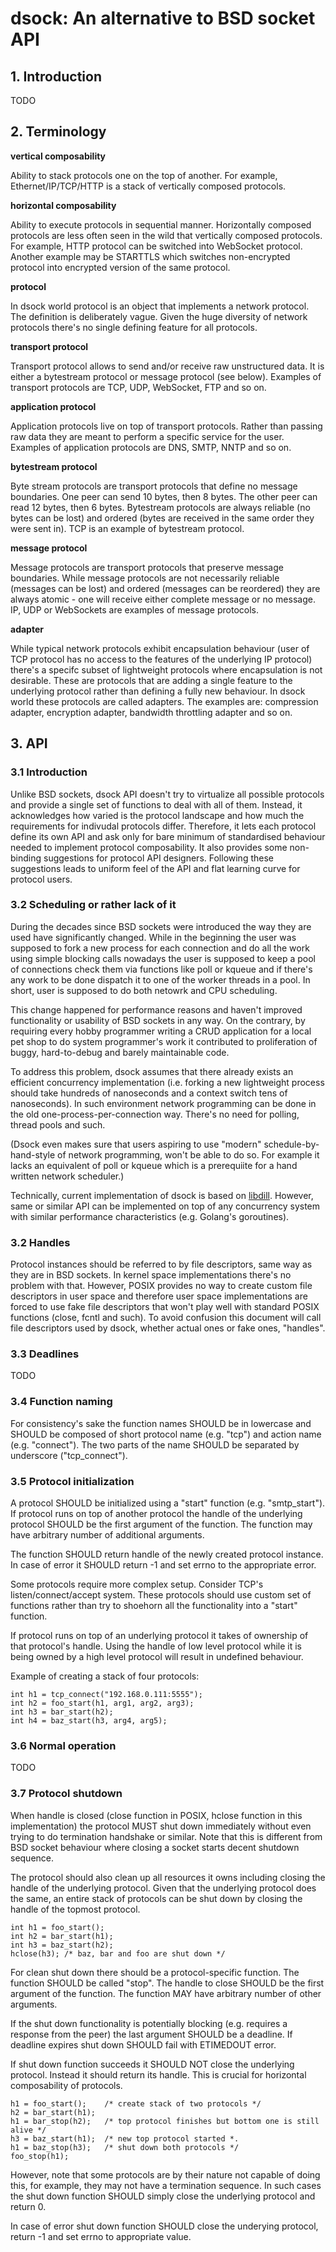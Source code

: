 # dsock: An alternative to BSD socket API

## 1. Introduction

TODO

## 2. Terminology

**vertical composability**

Ability to stack protocols one on the top of another. For example,
Ethernet/IP/TCP/HTTP is a stack of vertically composed protocols.

**horizontal composability**

Ability to execute protocols in sequential manner. Horizontally composed
protocols are less often seen in the wild that vertically composed protocols.
For example, HTTP protocol can be switched into WebSocket protocol.
Another example may be STARTTLS which switches non-encrypted protocol into
encrypted version of the same protocol.

**protocol**

In dsock world protocol is an object that implements a network protocol.
The definition is deliberately vague. Given the huge diversity of network
protocols there's no single defining feature for all protocols.

**transport protocol**

Transport protocol allows to send and/or receive raw unstructured data.
It is either a bytestream protocol or message protocol (see below).
Examples of transport protocols are TCP, UDP, WebSocket, FTP and so on.

**application protocol**

Application protocols live on top of transport protocols. Rather than passing
raw data they are meant to perform a specific service for the user. Examples
of application protocols are DNS, SMTP, NNTP and so on.

**bytestream protocol**

Byte stream protocols are transport protocols that define no message boundaries.
One peer can send 10 bytes, then 8 bytes. The other peer can read 12 bytes, then
6 bytes. Bytestream protocols are always reliable (no bytes can be lost) and
ordered (bytes are received in the same order they were sent in). TCP is an
example of bytestream protocol.

**message protocol**

Message protocols are transport protocols that preserve message boundaries.
While message protocols are not necessarily reliable (messages can be lost)
and ordered (messages can be reordered) they are always atomic - one will
receive either complete message or no message. IP, UDP or WebSockets are
examples of message protocols. 

**adapter**

While typical network protocols exhibit encapsulation behaviour (user of TCP
protocol has no access to the features of the underlying IP protocol) there's
a specifc subset of lightweight protocols where encapsulation is not desirable.
These are protocols that are adding a single feature to the underlying protocol
rather than defining a fully new behaviour. In dsock world these protocols
are called adapters. The examples are: compression adapter, encryption
adapter, bandwidth throttling adapter and so on.

## 3. API

### 3.1 Introduction

Unlike BSD sockets, dsock API doesn't try to virtualize all possible protocols
and provide a single set of functions to deal with all of them. Instead, it
acknowledges how varied is the protocol landscape and how much the requirements
for indivudal protocols differ. Therefore, it lets each protocol define its
own API and ask only for bare minimum of standardised behaviour needed to
implement protocol composability. It also provides some non-binding suggestions
for protocol API designers. Following these suggestions leads to uniform feel
of the API and flat learning curve for protocol users.

### 3.2 Scheduling or rather lack of it

During the decades since BSD sockets were introduced the way they are used
have significantly changed. While in the beginning the user was supposed to fork
a new process for each connection and do all the work using simple blocking
calls nowadays the user is supposed to keep a pool of connections check them
via functions like poll or kqueue and if there's any work to be done dispatch
it to one of the worker threads in a pool. In short, user is supposed to do
both netowrk and CPU scheduling.

This change happened for performance reasons and haven't improved
functionality or usability of BSD sockets in any way. On the contrary,
by requiring every hobby programmer writing a CRUD application for a local
pet shop to do system programmer's work it contributed to proliferation of
buggy, hard-to-debug and barely maintainable code.

To address this problem, dsock assumes that there already exists an efficient
concurrency implementation (i.e. forking a new lightweight process should
take hundreds of nanoseconds and a context switch tens of nanoseconds).
In such environment network programming can be done in the old
one-process-per-connection way. There's no need for polling, thread pools
and such.

(Dsock even makes sure that users aspiring to use "modern"
schedule-by-hand-style of network programming, won't be able to do so.
For example it lacks an equivalent of poll or kqueue which is a prerequiite
for a hand written network scheduler.)

Technically, current implementation of dsock is based on
[libdill](http://libdill.org). However, same or similar API can be implemented
on top of any concurrency system with similar performance characteristics
(e.g. Golang's goroutines).

### 3.2 Handles

Protocol instances should be referred to by file descriptors, same way as they
are in BSD sockets. In kernel space implementations there's no problem with
that. However, POSIX provides no way to create custom file descriptors in user
space and therefore user space implementations are forced to use fake file
descriptors that won't play well with standard POSIX functions (close, fcntl
and such). To avoid confusion this document will call file descriptors used
by dsock, whether actual ones or fake ones, "handles".

### 3.3 Deadlines

TODO

### 3.4 Function naming

For consistency's sake the function names SHOULD be in lowercase and SHOULD be
composed of short protocol name (e.g. "tcp") and action name (e.g. "connect").
The two parts of the name SHOULD be separated by underscore ("tcp_connect").

### 3.5 Protocol initialization

A protocol SHOULD be initialized using a "start" function (e.g. "smtp_start").
If protocol runs on top of another protocol the handle of the underlying
protocol SHOULD be the first argument of the function. The function may have
arbitrary number of additional arguments.

The function SHOULD return handle of the newly created protocol instance.
In case of error it SHOULD return -1 and set errno to the appropriate error.

Some protocols require more complex setup. Consider TCP's listen/connect/accept
system. These protocols should use custom set of functions rather than try
to shoehorn all the functionality into a "start" function.

If protocol runs on top of an underlying protocol it takes of ownership of
that protocol's handle. Using the handle of low level protocol while it is
being owned by a high level protocol will result in undefined behaviour.

Example of creating a stack of four protocols:

```
int h1 = tcp_connect("192.168.0.111:5555");
int h2 = foo_start(h1, arg1, arg2, arg3);
int h3 = bar_start(h2);
int h4 = baz_start(h3, arg4, arg5);
```

### 3.6 Normal operation

TODO

### 3.7 Protocol shutdown

When handle is closed (close function in POSIX, hclose function in this
implementation) the protocol MUST shut down immediately without even trying
to do termination handshake or similar. Note that this is different from BSD
socket behaviour where closing a socket starts decent shutdown sequence.

The protocol should also clean up all resources it owns including
closing the handle of the underlying protocol. Given that the underlying
protocol does the same, an entire stack of protocols can be shut down
by closing the handle of the topmost protocol.

```
int h1 = foo_start();
int h2 = bar_start(h1);
int h3 = baz_start(h2);
hclose(h3); /* baz, bar and foo are shut down */
```

For clean shut down there should be a protocol-specific function. The function
SHOULD be called "stop". The handle to close SHOULD be the first argument of the
function. The function MAY have arbitrary number of other arguments.

If the shut down functionality is potentially blocking (e.g. requires a response
from the peer) the last argument SHOULD be a deadline. If deadline expires shut
down SHOULD fail with ETIMEDOUT error.

If shut down function succeeds it SHOULD NOT close the underlying protocol.
Instead it should return its handle. This is crucial for horizontal
composability of protocols.

```
h1 = foo_start();    /* create stack of two protocols */
h2 = bar_start(h1);
h1 = bar_stop(h2);   /* top protocol finishes but bottom one is still alive */
h3 = baz_start(h1);  /* new top protocol started *.
h1 = baz_stop(h3);   /* shut down both protocols */
foo_stop(h1);
```

However, note that some protocols are by their nature not capable of doing
this, for example, they may not have a termination sequence. In such cases
the shut down function SHOULD simply close the underlying protocol and return 0.

In case of error shut down function SHOULD close the underying protocol,
return -1 and set errno to appropriate value.


